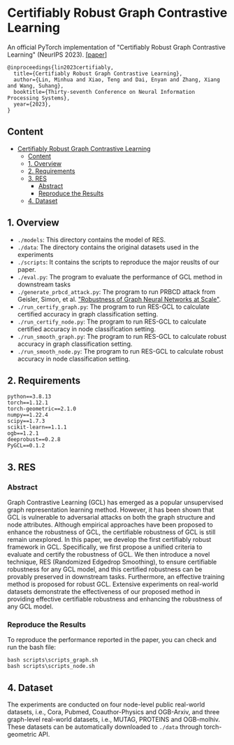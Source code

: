 # Certifiably Robust Graph Contrastive Learning
An official PyTorch implementation of "Certifiably Robust Graph Contrastive Learning" (NeurIPS 2023). [[paper]](https://arxiv.org/abs/2310.03312)
```
@inproceedings{lin2023certifiably,
  title={Certifiably Robust Graph Contrastive Learning},
  author={Lin, Minhua and Xiao, Teng and Dai, Enyan and Zhang, Xiang and Wang, Suhang},
  booktitle={Thirty-seventh Conference on Neural Information Processing Systems},
  year={2023},
}
```
## Content
- [Certifiably Robust Graph Contrastive Learning](#certifiably-robust-graph-contrastive-learning)
  - [Content](#content)
  - [1. Overview](#1-overviews)
  - [2. Requirements](#2-requirements)
  - [3. RES](#3-res)
    - [Abstract](#abstract)
    - [Reproduce the Results](#reproduce-the-results)
  - [4. Dataset](#4-dataset)

## 1. Overview
* `./models`: This directory contains the model of RES.
* `./data`: The directory contains the original datasets used in the experiments
* `./scripts`: It contains the scripts to reproduce the major reuslts of our paper.
* `./eval.py`: The program to evaluate the performance of GCL method in downstream tasks
* `./generate_prbcd_attack.py`: The program to run PRBCD attack from Geisler, Simon, et al. ["Robustness of Graph Neural Networks at Scale"](https://arxiv.org/abs/2110.14038).
* `./run_certify_graph.py`: The program to run RES-GCL to calculate certified accuracy in graph classification setting.
* `./run_certify_node.py`: The program to run RES-GCL to calculate certified accuracy in node classification setting.
* `./run_smooth_graph.py`: The program to run RES-GCL to calculate robust accuracy in graph classification setting.
* `./run_smooth_node.py`: The program to run RES-GCL to calculate robust accuracy in node classification setting.

## 2. Requirements
```
python==3.8.13
torch==1.12.1
torch-geometric==2.1.0
numpy==1.22.4
scipy==1.7.3
scikit-learn==1.1.1
ogb==1.2.1
deeprobust==0.2.8
PyGCL==0.1.2
```
## 3. RES

### Abstract
Graph Contrastive Learning (GCL) has emerged as a popular unsupervised graph representation learning method. However, it has been shown that GCL is vulnerable to adversarial attacks on both the graph structure and node attributes. Although empirical approaches have been proposed to enhance the robustness of GCL, the certifiable robustness of GCL is still remain unexplored. In this paper, we develop the first certifiably robust framework in GCL. Specifically, we first propose a unified criteria to evaluate and certify the robustness of GCL. We then introduce a novel technique, RES (Randomized Edgedrop Smoothing), to ensure certifiable robustness for any GCL model, and this certified robustness can be provably preserved in downstream tasks. Furthermore, an effective training method is proposed for robust GCL. Extensive experiments on real-world datasets demonstrate the effectiveness of our proposed method in providing effective certifiable robustness and enhancing the robustness of any GCL model.

### Reproduce the Results
To reproduce the performance reported in the paper, you can check and run the bash file:
```
bash scripts\scripts_graph.sh
bash scripts\scripts_node.sh
```

## 4. Dataset
The experiments are conducted on four node-level public real-world datasets, i.e., Cora, Pubmed, Coauthor-Physics and OGB-Arxiv, and three graph-level real-world datasets, i.e., MUTAG, PROTEINS and OGB-molhiv. These datasets can be automatically downloaded to `./data` through torch-geometric API.

